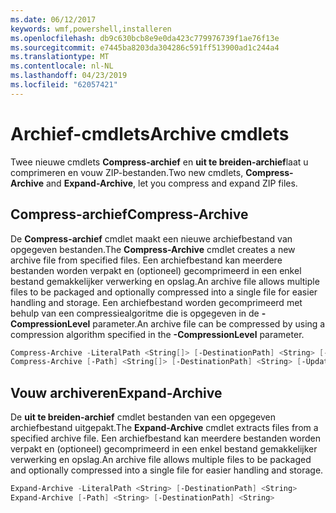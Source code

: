 ```yaml
---
ms.date: 06/12/2017
keywords: wmf,powershell,installeren
ms.openlocfilehash: db9c630bcb8e9e0da423c779976739f1ae76f13e
ms.sourcegitcommit: e7445ba8203da304286c591ff513900ad1c244a4
ms.translationtype: MT
ms.contentlocale: nl-NL
ms.lasthandoff: 04/23/2019
ms.locfileid: "62057421"
---
```

# <a name="archive-cmdlets"></a><span data-ttu-id="6f349-102">Archief-cmdlets</span><span class="sxs-lookup"><span data-stu-id="6f349-102">Archive cmdlets</span></span>

<span data-ttu-id="6f349-103">Twee nieuwe cmdlets **Compress-archief** en **uit te breiden-archief**laat u comprimeren en vouw ZIP-bestanden.</span><span class="sxs-lookup"><span data-stu-id="6f349-103">Two new cmdlets, **Compress-Archive** and **Expand-Archive**, let you compress and expand ZIP files.</span></span>

## <a name="compress-archive"></a><span data-ttu-id="6f349-104">Compress-archief</span><span class="sxs-lookup"><span data-stu-id="6f349-104">Compress-Archive</span></span>
<span data-ttu-id="6f349-105">De **Compress-archief** cmdlet maakt een nieuwe archiefbestand van opgegeven bestanden.</span><span class="sxs-lookup"><span data-stu-id="6f349-105">The **Compress-Archive** cmdlet creates a new archive file from specified files.</span></span> <span data-ttu-id="6f349-106">Een archiefbestand kan meerdere bestanden worden verpakt en (optioneel) gecomprimeerd in een enkel bestand gemakkelijker verwerking en opslag.</span><span class="sxs-lookup"><span data-stu-id="6f349-106">An archive file allows multiple files to be packaged and optionally compressed into a single file for easier handling and storage.</span></span> <span data-ttu-id="6f349-107">Een archiefbestand worden gecomprimeerd met behulp van een compressiealgoritme die is opgegeven in de **- CompressionLevel** parameter.</span><span class="sxs-lookup"><span data-stu-id="6f349-107">An archive file can be compressed by using a compression algorithm specified in the **-CompressionLevel** parameter.</span></span>
```powershell
Compress-Archive -LiteralPath <String[]> [-DestinationPath] <String> [-Update] [-CompressionLevel <Microsoft.PowerShell.Commands.CompressionLevel>]
Compress-Archive [-Path] <String[]> [-DestinationPath] <String> [-Update] [-CompressionLevel <Microsoft.PowerShell.Commands.CompressionLevel>]
```

## <a name="expand-archive"></a><span data-ttu-id="6f349-108">Vouw archiveren</span><span class="sxs-lookup"><span data-stu-id="6f349-108">Expand-Archive</span></span>
<span data-ttu-id="6f349-109">De **uit te breiden-archief** cmdlet bestanden van een opgegeven archiefbestand uitgepakt.</span><span class="sxs-lookup"><span data-stu-id="6f349-109">The **Expand-Archive** cmdlet extracts files from a specified archive file.</span></span> <span data-ttu-id="6f349-110">Een archiefbestand kan meerdere bestanden worden verpakt en (optioneel) gecomprimeerd in een enkel bestand gemakkelijker verwerking en opslag.</span><span class="sxs-lookup"><span data-stu-id="6f349-110">An archive file allows multiple files to be packaged and optionally compressed into a single file for easier handling and storage.</span></span>
```powershell
Expand-Archive -LiteralPath <String> [-DestinationPath] <String>
Expand-Archive [-Path] <String> [-DestinationPath] <String>
```

